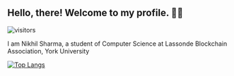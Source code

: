 ## Hello, there! Welcome to my profile. 👋👋
![visitors](https://visitor-badge.laobi.icu/badge?page_id=nikhilsharma26500.nikhilsharma26500)

I am Nikhil Sharma, a student of Computer Science at Lassonde Blockchain Association, York University

[![Top Langs](https://github-readme-stats.vercel.app/api/top-langs/?username=nikhilsharma26500&layout=donut)](https://github.com/nikhilsharma26500/github-readme-stats)
